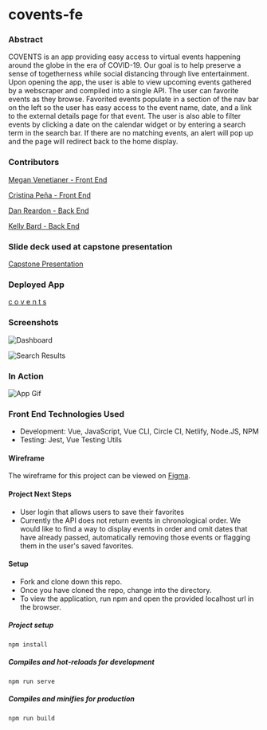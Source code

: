 # covents-fe

### Abstract
COVENTS is an app providing easy access to virtual events happening around the globe in the era of COVID-19. Our goal is to help preserve a sense of togetherness while social distancing through live entertainment. Upon opening the app, the user is able to view upcoming events gathered by a webscraper and compiled into a single API. The user can favorite events as they browse. Favorited events populate in a section of the nav bar on the left so the user has easy access to the event name, date, and a link to the external details page for that event. The user is also able to filter events by clicking a date on the calendar widget or by entering a search term in the search bar. If there are no matching events, an alert will pop up and the page will redirect back to the home display.

### Contributors
[Megan Venetianer - Front End](https://github.com/megan-venetianer)

[Cristina Peña - Front End](https://github.com/CLPena)

[Dan Reardon - Back End](https://github.com/dreardon1021)

[Kelly Bard - Back End](https://github.com/KellyIB)


### Slide deck used at capstone presentation

  [Capstone Presentation](https://docs.google.com/presentation/d/1FwUGeC-TW4hBnwJTv6_vczn0SngD5CpbFQ5CY2KzNMI/edit?ts=5ed955f0#slide=id.g897d938f84_0_5)
  

### Deployed App
[c o v e n t s](https://covents.netlify.app/#/)

### Screenshots
![Dashboard](https://i.imgur.com/JJmx4D9.png)

![Search Results](https://i.imgur.com/DHLYhmb.png)

### In Action
![App Gif](https://i.imgur.com/FvWzOh9.gif)

### Front End Technologies Used
- Development: Vue, JavaScript, Vue CLI, Circle CI, Netlify, Node.JS, NPM
- Testing: Jest, Vue Testing Utils

#### Wireframe
The wireframe for this project can be viewed on [Figma](https://www.figma.com/file/AIyQ5oo9yizKCRlIREJ824/COVENTS?node-id=0%3A1).

#### Project Next Steps
- User login that allows users to save their favorites
- Currently the API does not return events in chronological order. We would like to find a way to display events in order and omit dates that have already passed, automatically removing those events or flagging them in the user's saved favorites.

#### Setup
- Fork and clone down this repo.
- Once you have cloned the repo, change into the directory.
- To view the application, run npm and open the provided localhost url in the browser.

##### Project setup
```
npm install
```

##### Compiles and hot-reloads for development
```
npm run serve
```

##### Compiles and minifies for production
```
npm run build
```
